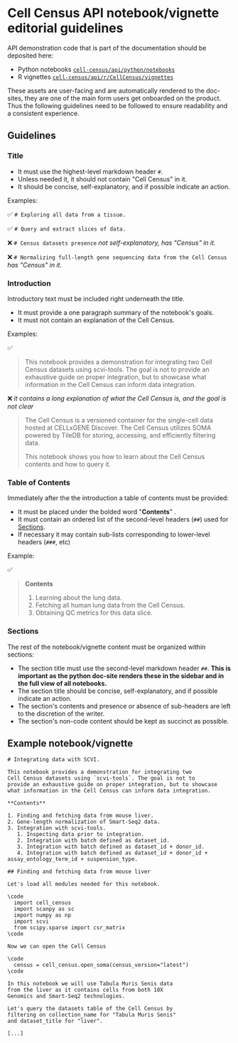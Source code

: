 # Cell Census API notebook/vignette editorial guidelines

API demonstration code that is part of the documentation should be deposited here: 

- Python notebooks [`cell-census/api/python/notebooks`](https://github.com/chanzuckerberg/cell-census/tree/main/api/python/notebooks)
- R vignettes [`cell-census/api/r/CellCensus/vignettes`](https://github.com/chanzuckerberg/cell-census/tree/main/api/r/CellCensus/vignettes)


These assets are user-facing and are automatically rendered to the doc-sites, they are one of the main form users get onboarded on the product. Thus the following guidelines need to be followed to ensure readability and a consistent experience.

## Guidelines

### Title

* It must use the highest-level markdown header `#`.
* Unless needed it, it should not contain "Cell Census" in it.
* It should be concise, self-explanatory, and if possible indicate an action.

Examples:

:white_check_mark: `# Exploring all data from a tissue.`

:white_check_mark: `# Query and extract slices of data.`

:x: `# Census datasets presence` *not self-explanatory, has "Census" in it.*

:x: `# Normalizing full-length gene sequencing data from the Cell Census` *has "Census" in it.*

### Introduction

Introductory text must be included right underneath the title.

* It must provide a one paragraph summary of the notebook's goals.
* It must not contain an explanation of the Cell Census.

Examples: 

:white_check_mark:

> This notebook provides a demonstration for integrating two Cell Census datasets using scvi-tools. The goal is not to provide an exhaustive guide on proper integration, but to showcase what information in the Cell Census can inform data integration.

:x: *it contains a long explanation of what the Cell Census is, and the goal is not clear*

> The Cell Census is a versioned container for the single-cell data hosted at CELLxGENE Discover. The Cell Census utilizes SOMA powered by TileDB for storing, accessing, and efficiently filtering data.
>
>This notebook shows you how to learn about the Cell Census contents and how to query it.

### Table of Contents 

Immediately after the the introduction a table of contents must be provided:

* It must be placed under the bolded word "**Contents**" . 
* It must contain an ordered list of the second-level headers (`##`) used for [Sections](#Sections).
* If necessary it may contain sub-lists corresponding to lower-level headers (`###`, etc)

Example:

:white_check_mark:

> **Contents**
> 
> 1. Learning about the lung data.
> 2. Fetching all human lung data from the Cell Census.
> 3. Obtaining QC metrics for this data slice.

### Sections

The rest of the notebook/vignette content must be organized within sections:

* The section title must use the second-level markdown header `##`. **This is important as the python doc-site renders these in the sidebar and in the full view of all notebooks.**
* The section title should be concise, self-explanatory, and if possible indicate an action.
* The section's contents and presence or absence of sub-headers are left to the discretion of the writer.
* The section's non-code content should be kept as succinct as possible.


## Example notebook/vignette 

```
# Integrating data with SCVI.

This notebook provides a demonstration for integrating two 
Cell Census datasets using `scvi-tools`. The goal is not to 
provide an exhaustive guide on proper integration, but to showcase 
what information in the Cell Census can inform data integration.

**Contents**

1. Finding and fetching data from mouse liver.
2. Gene-length normalization of Smart-Seq2 data.
3. Integration with scvi-tools.
   1. Inspecting data prior to integration.
   2. Integration with batch defined as dataset_id.
   3. Integration with batch defined as dataset_id + donor_id.
   4. Integration with batch defined as dataset_id + donor_id + assay_ontology_term_id + suspension_type.

## Finding and fetching data from mouse liver

Let's load all modules needed for this notebook.

\code
  import cell_census
  import scanpy as sc
  import numpy as np
  import scvi
  from scipy.sparse import csr_matrix
\code 

Now we can open the Cell Census 

\code 
  census = cell_census.open_soma(census_version="latest")
\code

In this notebook we will use Tabula Muris Senis data 
from the liver as it contains cells from both 10X 
Genomics and Smart-Seq2 technologies.

Let's query the datasets table of the Cell Census by 
filtering on collection_name for "Tabula Muris Senis" 
and dataset_title for "liver".

[...]
```
